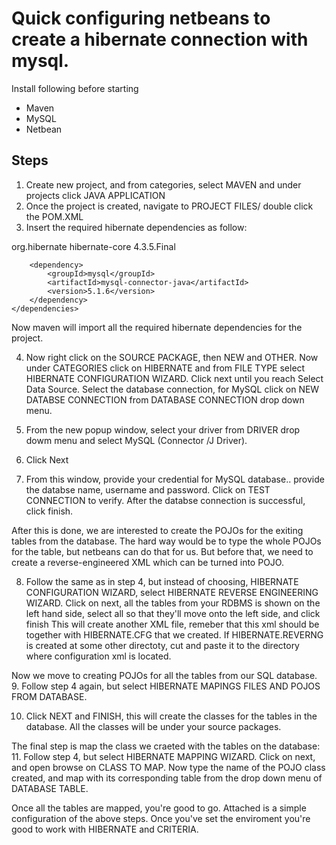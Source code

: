 # Quick configuring netbeans to create a hibernate connection with mysql.



Install following before starting
* Maven
* MySQL
* Netbean


Steps
------------------------------------------------
1. Create new project, and from categories, select MAVEN and under projects click JAVA APPLICATION
2. Once the project is created, navigate to PROJECT FILES/ double click the POM.XML
3. Insert the required hibernate dependencies as follow:

  <dependencies>
        <dependency>
            <groupId>org.hibernate</groupId>
            <artifactId>hibernate-core</artifactId>
            <version>4.3.5.Final</version>
        </dependency>
        
        <dependency>
            <groupId>mysql</groupId>
            <artifactId>mysql-connector-java</artifactId>
            <version>5.1.6</version>
        </dependency>
    </dependencies>
  Now maven will import all the required hibernate dependencies for the project. 
  
4. Now right click on the SOURCE PACKAGE, then NEW and OTHER. Now under CATEGORIES click on HIBERNATE and from FILE TYPE select 
  HIBERNATE CONFIGURATION WIZARD. Click next until you reach Select Data Source. Select the database connection, for MySQL click on
  NEW DATABSE CONNECTION from DATABASE CONNECTION drop down menu. 
  
5. From the new popup window, select your driver from DRIVER drop dowm menu and select MySQL (Connector /J Driver).
  
6. Click Next
  
7. From this window, provide your credential for MySQL database.. provide the databse name, username and password.
  Click on TEST CONNECTION to verify. After the databse connection is successful, click finish. 
  
  After this is done, we are interested to create the POJOs for the exiting tables from the database. The hard way would be to type
  the whole POJOs for the table, but netbeans can do that for us. But before that, we need to create a reverse-engineered XML which 
  can be turned into POJO.
  
8. Follow the same as in step 4, but instead of choosing, HIBERNATE CONFIGURATION WIZARD, select HIBERNATE REVERSE ENGINEERING WIZARD.
  Click on next, all the tables from your RDBMS is shown on the left hand side, select all so that they'll move onto the left side, and click finish
  This will create another XML file, remeber that this xml should be together with HIBERNATE.CFG that we created. If HIBERNATE.REVERNG is created at 
  some other directoty, cut and paste it to the directory where configuration xml is located. 
  
  Now we move to creating POJOs for all the tables from our SQL database. 
9. Follow step 4 again, but select HIBERNATE MAPINGS FILES AND POJOS FROM DATABASE.
  
10. Click NEXT and FINISH, this will create the classes for the tables in the database. All the classes will be under your source packages.
  
  The final step is map the class we craeted with the tables on the database:
11. Follow step 4, but select HIBERNATE MAPPING WIZARD. Click on next, and open browse on CLASS TO MAP. Now type the name of the POJO class created,
  and map with its corresponding table from the drop down menu of DATABASE TABLE. 
  
  Once all the tables are mapped, you're good to go. Attached is a simple configuration of the above steps. Once you've set the enviroment you're
  good to work with HIBERNATE and CRITERIA. 
  
  
    

